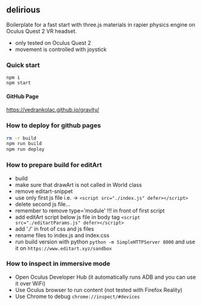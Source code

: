 ## delirious
Boilerplate for a fast start with three.js materials in rapier physics engine on Oculus Quest 2 VR headset.
- only tested on Oculus Quest 2
- movement is controlled with joystick

### Quick start
```
npm i
npm start
````

#### GitHub Page
https://vedrankolac.github.io/gravity/

### How to deploy for github pages
```bash
rm -r build
npm run build
npm run deploy
```

### How to prepare build for editArt
- build 
- make sure that drawArt is not called in World class
- remove editart-snippet
- use only first js file i.e. -> `<script src="./index.js" defer></script>`
- delete second js file...
- remember to remove type='module' !!! in front of first script
- add editArt script below js file in body tag `<script src="./editartParams.js" defer></script>`
- add './' in frot of css and js files
- rename files to index.js and index.css
- run build version with python `python -m SimpleHTTPServer 8000` and use it on `https://www.editart.xyz/sandbox`

### How to inspect in immersive mode
- Open Oculus Developer Hub (it automatically runs ADB and you can use it over WiFi)
- Use Oculus browser to run content (not tested with Firefox Reality)
- Use Chrome to debug `chrome://inspect/#devices`
